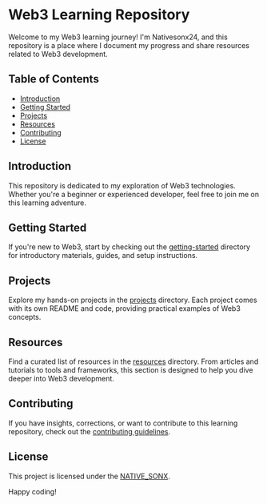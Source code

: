 # Web3 Learning Repository

Welcome to my Web3 learning journey! I'm Nativesonx24, and this repository is a place where I document my progress and share resources related to Web3 development.

## Table of Contents
- [Introduction](#introduction)
- [Getting Started](#getting-started)
- [Projects](#projects)
- [Resources](#resources)
- [Contributing](#contributing)
- [License](#license)

## Introduction
This repository is dedicated to my exploration of Web3 technologies. Whether you're a beginner or experienced developer, feel free to join me on this learning adventure.

## Getting Started
If you're new to Web3, start by checking out the [getting-started](getting-started/) directory for introductory materials, guides, and setup instructions.

## Projects
Explore my hands-on projects in the [projects](projects/) directory. Each project comes with its own README and code, providing practical examples of Web3 concepts.

## Resources
Find a curated list of resources in the [resources](resources/) directory. From articles and tutorials to tools and frameworks, this section is designed to help you dive deeper into Web3 development.

## Contributing
If you have insights, corrections, or want to contribute to this learning repository, check out the [contributing guidelines](CONTRIBUTING.md).

## License
This project is licensed under the [NATIVE_SONX](LICENSE).

Happy coding!
```
